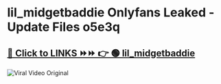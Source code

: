 
 # lil_midgetbaddie Onlyfans Leaked - Update Files o5e3q

## <h2><a href="https://clipsfans.com/lil_midgetbaddie&ref=git">🔗 Click to LINKS ⏩⏩ 👉 🟢 lil_midgetbaddie </a></h2>

<a href="https://clipsfans.com/lil_midgetbaddie&ref=git" rel="nofollow" data-target="animated-image.originalLink"><img src="https://i.ibb.co.com/xMMVF88/686577567.gif" alt="Viral Video Original" style="max-width: 100%; display: inline-block;" data-target="animated-image.originalImage"></a>

